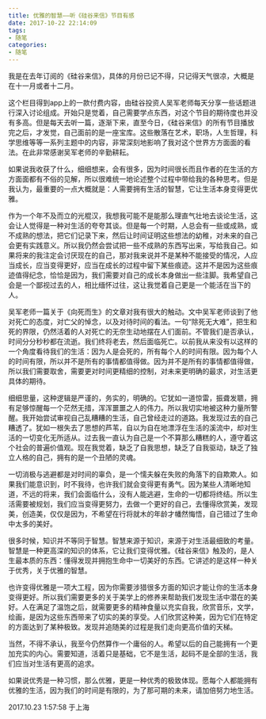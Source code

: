 ```yaml
---
title: 优雅的智慧——听《硅谷来信》节目有感
date: 2017-10-22 22:14:09
tags:
- 随笔
categories:
- 随笔
---
```


我是在去年订阅的《硅谷来信》，具体的月份已记不得，只记得天气很凉，大概是在十一月或者十二月。

这个栏目得到app上的一款付费内容，由硅谷投资人吴军老师每天分享一些话题进行深入讨论组成。开始只是觉着，自己需要学点东西，对这个节目的期待度也并没有多高。但是每天去听一篇，逐渐下来，直至今日，《硅谷来信》的所有节目播放完之后，才发觉，自己面前的是一座宝库。这些散落在艺术，职场，人生哲理，科学思维等等一系列主题中的内容，非常深刻地影响了我对这个世界方方面面的看法。在此非常感谢吴军老师的辛勤耕耘。

如果说我收获了什么，细细想来，会有很多，因为时间很长而且作者的在生活的方方面面都有不俗的见解，所以很难统一地论述整个过程中带给我的各种思考。但是我认为，最重要的一点大概就是：人需要拥有生活的智慧，它让生活本身变得更优雅。

<!-- more -->

作为一个年不及而立的光棍汉，我想我可能不是能那么理直气壮地去谈论生活，这会让人觉得是一种对生活的夸夸其谈。但是每一个时期，人总会有一些或成熟，或不成熟的想法，把它们记录下来，然后让时间证明这些想法的幼稚，对未来的自己会更有实践意义。所以我仍然会尝试把一些不成熟的东西写出来，写给我自己。如果将来的我注定会讨厌现在的自己，那对我来说并不是某种不能接受的情况，人应当成长，应当变得更好，应当在成长的过程中留下某些痕迹。这并不是因为这些痕迹值得纪念，恰恰是因为，我们需要对自己的成长本身做出一些注脚。我希望自己会是一个鄙视过去的人，相比缅怀过往，这让我觉着自己更是一个能活在当下的人。

吴军老师一篇关于《向死而生》的文章对我有很大的触动。文中吴军老师谈到了他对死亡的态度，对亡父的悼念，以及对待时间的看法。一句“除死无大难”，把生和死的界限，仍然活着的人对死亡的无奈生动地摆在人们面前。不管我们是否承认，时间分分秒秒都在流逝。我们终将老去，然后面临死亡。以前我从来没有以这样的一个角度看待我们的生活：因为人是会死的，所有每个人的时间有限。因为每个人的时间有限，所以并不是所有的事情都值得做。因为并不是所有的事情都值得做，所以我们需要取舍，需要更对时间更精细的控制，对未来更明确的最求，对生活更具体的期待。

细细思量，这种逻辑是严谨的，务实的，明确的。它犹如一道惊雷，振聋发聩，拥有足够惊醒每一个茫然无措，浑浑噩噩之人的伟力。所以我切实地被这种力量所警醒。我开始尝试审视自己乱糟糟的生活，自己曾经走过的道路。我发现过去的自己糟透了。犹如一根失去了思想的芦苇，自以为自在地漂浮在生活的溪流中，却对生活的一切变化无所适从。过去我一直认为自己是一个不算那么糟糕的人，遵守着这个社会的普遍价值观。现在我觉着，缺乏了自我思想，缺乏了自我驱动，缺乏了独立人格的自己，拥有的是一个丑陋的灵魂。

一切消极与逃避都是对时间的辜负，是一个懦夫躲在失败的角落下的自欺欺人。如果我们能意识到，时不我待，也许我们就会变得更有勇气。因为某些人清晰地知道，不远的将来，我们会面临什么，没有人能逃避，生命的一切都将终结。所以生活需要被规划，我们应当变得更努力，去做一个更好的自己，去懂得欣赏美，发现美，创造美，仅仅是因为，不希望在行将就木的年龄才幡然悔悟，自己错过了生命中太多的美好。

很多时候，知识并不等同于智慧。智慧来源于知识，来源于对生活最细致的考量。智慧是一种更高深的知识的体系，它让我们变得优雅。《硅谷来信》触及的，是人生最本质的东西：懂得发现并拥抱生命中一切美好的东西。它讲述的是这样一种关于优秀，关于优雅的智慧。

也许变得优雅是一项大工程，因为你需要涉猎很多方面的知识才能让你的生活本身变得更好。所以我们需要更多的关于美学上的修养来帮助我们发现生活中潜在的美好。人在满足了温饱之后，就需要更多的精神食量以充实自我，欣赏音乐，文学，绘画，是因为这些东西带来了切实的美的享受。人们欣赏这种美，因为它们在特定的方面达到了某种极致。发现并追随美的过程是我们走向更高价值的天梯。

当然，不得不承认，我至今仍然算作一个庸俗的人。希望以后的自己能拥有一个更加充实的内心。需要知道，活着只是基础，它不是生活，起码不是全部的生活，我们应当对生活有更高的追求。

如果说优秀是一种习惯，那么优雅，更是一种优秀的极致体现。愿每个人都能拥有优雅的生活，因为我们的时间是有限的，为了那可期的未来，请加倍努力地生活。



2017.10.23 1:57:58 于上海
